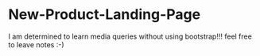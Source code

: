 # New-Product-Landing-Page

I am determined to learn media queries without using bootstrap!!!
feel free to leave notes :-)
